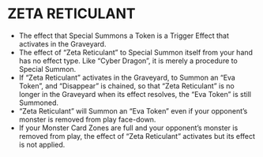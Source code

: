 
# ZETA RETICULANT

*   The effect that Special Summons a Token is a Trigger Effect that activates in the Graveyard.
*   The effect of “Zeta Reticulant” to Special Summon itself from your hand has no effect type. Like “Cyber Dragon”, it is merely a procedure to Special Summon.
*   If “Zeta Reticulant” activates in the Graveyard, to Summon an “Eva Token”, and “Disappear” is chained, so that “Zeta Reticulant” is no longer in the Graveyard when its effect resolves, the “Eva Token” is still Summoned.
*   “Zeta Reticulant” will Summon an “Eva Token” even if your opponent’s monster is removed from play face-down.
*   If your Monster Card Zones are full and your opponent’s monster is removed from play, the effect of “Zeta Reticulant” activates but its effect is not applied.

  